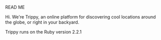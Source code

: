 READ ME

Hi. We're Trippy, an online platform for discovering cool locations around the globe, or right in your backyard.

Trippy runs on the Ruby version 2.2.1

